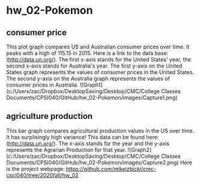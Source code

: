# hw_02-Pokemon
## consumer price
This plot graph compares US and Australian consumer prices over time. It peaks with a high of 115.15 in 2015. Here is a link to the data base: (http://data.un.org/). The first x-axis stands for the United States' year, the second x-axis stands for Australia's year. The first y-axis on the United States graph represents the values of consumer prices in the United States. The second y-axis on the Australia graph represents the values of consumer prices in Australia.
![Graph1](c:/Users/zac/Dropbox/DesktopSaving/Desktop/CMC/College Classes Documents/CPSI040/GitHub/hw_02-Pokemon/images/Capture1.png)
## agriculture production
This bar graph compares agricultural production values in the US over time. It has surplisingly high variance! This data can be found here: (http://data.un.org/). The x-axis stands for the year and the y-axis represents the Agrarian Production for that year.
![Graph2](c:/Users/zac/Dropbox/DesktopSaving/Desktop/CMC/College Classes Documents/CPSI040/GitHub/hw_02-Pokemon/images/Capture2.png)
Here is the project webpage: https://github.com/mikeizbicki/cmc-csci040/tree/2020fall/hw_02